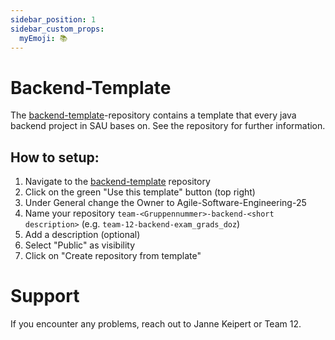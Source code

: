 ```yaml
---
sidebar_position: 1
sidebar_custom_props:
  myEmoji: 📚
---
```


# Backend-Template

The [backend-template](https://github.com/Agile-Software-Engineering-25/backend-template-java)-repository contains a template that every java backend project in SAU bases on. See the repository for further information.

## How to setup:
1. Navigate to the [backend-template](https://github.com/Agile-Software-Engineering-25/backend-template-java) repository
2. Click on the green "Use this template" button (top right)
3. Under General change the Owner to Agile-Software-Engineering-25
4. Name your repository `team-<Gruppennummer>-backend-<short description>` (e.g. `team-12-backend-exam_grads_doz`)
5. Add a description (optional)
6. Select "Public" as visibility
7. Click on "Create repository from template"

# Support

If you encounter any problems, reach out to Janne Keipert or Team 12.
